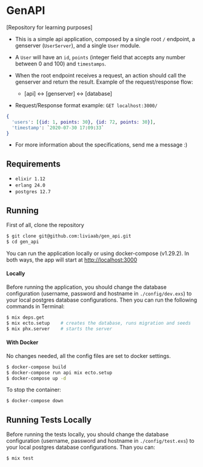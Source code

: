 # GenAPI
[Repository for learning purposes]

- This is a simple api application, composed by a single root `/` endpoint, a genserver (`UserServer`), and a single `User` module.
- A `User` will have an `id`, `points` (integer field that accepts any number between 0 and 100) and `timestamps`.
- When the root endpoint receives a request, an action should call the genserver and return the result. Example of the request/response flow: 
	- [api] <-> [genserver] <-> [database]

- Request/Response format example:
`GET localhost:3000/`

```elixir
{
  'users': [{id: 1, points: 30}, {id: 72, points: 30}],
  'timestamp': `2020-07-30 17:09:33`
}
```

- For more information about the specifications, send me a message :)

## Requirements
- `elixir 1.12` 
- `erlang 24.0` 
- `postgres 12.7`


## Running
First of all, clone the repository
```sh
$ git clone git@github.com:liviaab/gen_api.git
$ cd gen_api
```

You can run the application locally or using docker-compose (v1.29.2). In both ways, the app will start at [http://localhost:3000](http://localhost:3000)

#### Locally
Before running the application, you should change the database configuration (username, password and hostname in `./config/dev.exs`) to your local postgres database configurations. Then you can run the following commands in Terminal:

```sh
$ mix deps.get
$ mix ecto.setup	# creates the database, runs migration and seeds
$ mix phx.server	# starts the server

```

#### With Docker
No changes needed, all the config files are set to docker settings.
```sh
$ docker-compose build
$ docker-compose run api mix ecto.setup
$ docker-compose up -d

```

To stop the container:
```sh
$ docker-compose down

```

## Running Tests Locally
Before running the tests locally, you should change the database configuration (username, password and hostname in `./config/test.exs`) to your local postgres database configurations. Than you can:

```sh
$ mix test
```


